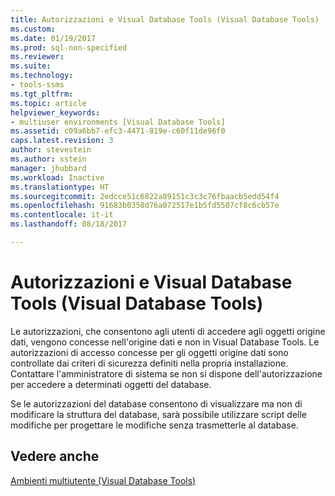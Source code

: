 ```yaml
---
title: Autorizzazioni e Visual Database Tools (Visual Database Tools) | Microsoft Docs
ms.custom: 
ms.date: 01/19/2017
ms.prod: sql-non-specified
ms.reviewer: 
ms.suite: 
ms.technology:
- tools-ssms
ms.tgt_pltfrm: 
ms.topic: article
helpviewer_keywords:
- multiuser environments [Visual Database Tools]
ms.assetid: c09a6bb7-efc3-4471-819e-c60f11de96f0
caps.latest.revision: 3
author: stevestein
ms.author: sstein
manager: jhubbard
ms.workload: Inactive
ms.translationtype: HT
ms.sourcegitcommit: 2edcce51c6822a89151c3c3c76fbaacb5edd54f4
ms.openlocfilehash: 91683b0358d76a072517e1b5fd5507cf8c6cb57e
ms.contentlocale: it-it
ms.lasthandoff: 08/18/2017

---
```

# <a name="permissions-and-visual-database-tools-visual-database-tools"></a>Autorizzazioni e Visual Database Tools (Visual Database Tools)
Le autorizzazioni, che consentono agli utenti di accedere agli oggetti origine dati, vengono concesse nell'origine dati e non in Visual Database Tools. Le autorizzazioni di accesso concesse per gli oggetti origine dati sono controllate dai criteri di sicurezza definiti nella propria installazione. Contattare l'amministratore di sistema se non si dispone dell'autorizzazione per accedere a determinati oggetti del database.  
  
Se le autorizzazioni del database consentono di visualizzare ma non di modificare la struttura del database, sarà possibile utilizzare script delle modifiche per progettare le modifiche senza trasmetterle al database.  
  
## <a name="see-also"></a>Vedere anche  
[Ambienti multiutente &#40;Visual Database Tools&#41;](../../ssms/visual-db-tools/multiuser-environments-visual-database-tools.md)  
  


